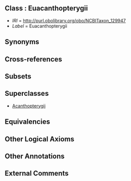 
## Class : Euacanthopterygii

 * *IRI* = http://purl.obolibrary.org/obo/NCBITaxon_129947
 * *Label* = Euacanthopterygii

## Synonyms


## Cross-references


## Subsets


## Superclasses

 * [Acanthopterygii](../../NCBITaxon/55/NCBITaxon_32455.md)

## Equivalencies


## Other Logical Axioms


## Other Annotations


## External Comments

